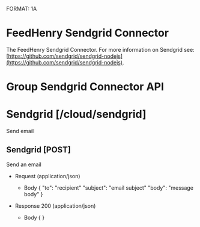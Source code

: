 FORMAT: 1A

# FeedHenry Sendgrid Connector

The FeedHenry Sendgrid Connector. For more information on Sendgrid see: [https://github.com/sendgrid/sendgrid-nodejs](https://github.com/sendgrid/sendgrid-nodejs).

# Group Sendgrid Connector API

# Sendgrid [/cloud/sendgrid]

Send email

## Sendgrid [POST] 

Send an email

+ Request (application/json)
    + Body
        {
          "to": "recipient"
          "subject": "email subject"
          "body": "message body"
        }

+ Response 200 (application/json)
    + Body
            {
            }

